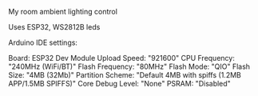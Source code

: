 My room ambient lighting control

Uses ESP32, WS2812B leds

Arduino IDE settings:

Board: ESP32 Dev Module
Upload Speed: "921600"
CPU Frequency: "240MHz (WiFi/BT)"
Flash Frequency: "80MHz"
Flash Mode: "QIO"
Flash Size: "4MB (32Mb)"
Partition Scheme: "Default 4MB with spiffs (1.2MB APP/1.5MB SPIFFS)"
Core Debug Level: "None"
PSRAM: "Disabled"